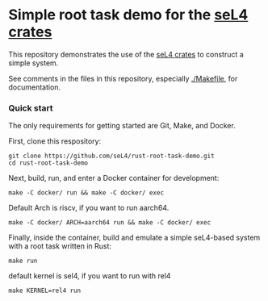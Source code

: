 <!--
     Copyright 2023, Colias Group, LLC

     SPDX-License-Identifier: CC-BY-SA-4.0
-->

# Simple root task demo for the [seL4 crates](https://github.com/seL4/rust-sel4)

This repository demonstrates the use of the [seL4 crates](https://github.com/seL4/rust-sel4) to
construct a simple system.

See comments in the files in this repository, especially [./Makefile](./Makefile), for
documentation.

### Quick start

The only requirements for getting started are Git, Make, and Docker.

First, clone this respository:

```
git clone https://github.com/seL4/rust-root-task-demo.git
cd rust-root-task-demo
```

Next, build, run, and enter a Docker container for development:

```
make -C docker/ run && make -C docker/ exec
```

Default Arch is riscv, if you want to run aarch64.

```
make -C docker/ ARCH=aarch64 run && make -C docker/ exec
```

Finally, inside the container, build and emulate a simple seL4-based system with a root task written
in Rust:

```
make run
```

default kernel is sel4, if you want to run with rel4

```
make KERNEL=rel4 run
```
